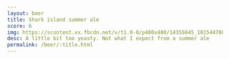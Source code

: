 ```yaml
---
layout: beer
title: Shark island summer ale
score: 6
img: https://scontent.xx.fbcdn.net/v/t1.0-0/p480x480/14355645_10154470822778745_4715676910602713492_n.jpg?oh=a20b23ba687d7298938ba2988db7b733&oe=5895CAAB
desc: A little bit too yeasty. Not what I expect from a summer ale
permalink: /beer/:title.html
---
```

